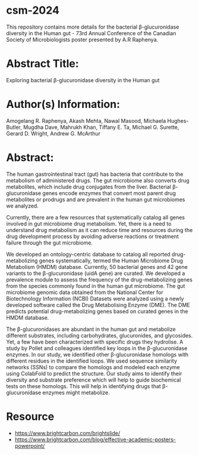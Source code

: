 # csm-2024

This repository contains more details for the bacterial β-glucuronidase diversity in the Human gut - 73rd Annual Conference of the Canadian Society of Microbiologists poster presented by A.R Raphenya.

# Abstract Title:

Exploring bacterial β-glucuronidase diversity in the Human gut

# Author(s) Information:

Amogelang R. Raphenya, Akash Mehta, Nawal Masood, Michaela Hughes-Butler, Mugdha Dave, Mahrukh Khan, Tiffany E. Ta, Michael G. Surette, Gerard D. Wright, Andrew G. McArthur

# Abstract:

The human gastrointestinal tract (gut) has bacteria that contribute to the metabolism of administered drugs. The gut microbiome also converts drug metabolites, which include drug conjugates from the liver. Bacterial β-glucuronidase genes encode enzymes that convert most parent drug metabolites or prodrugs and are prevalent in the human gut microbiomes we analyzed.

Currently, there are a few resources that systematically catalog all genes involved in gut microbiome drug metabolism. Yet, there is a need to understand drug metabolism as it can reduce time and resources during the drug development process by avoiding adverse reactions or treatment failure through the gut microbiome. 

We developed an ontology-centric database to catalog all reported drug-metabolizing genes systematically, termed the Human Microbiome Drug Metabolism (HMDM) database. Currently, 50 bacterial genes and 42 gene variants to the β-glucuronidase (uidA gene) are curated. We developed a prevalence module to assess the frequency of the drug-metabolizing genes from the species commonly found in the human gut microbiome. The gut microbiome genomic data obtained from the National Center for Biotechnology Information (NCBI) Datasets were analyzed using a newly developed software called the Drug Metabolising Enzyme (DME). The DME predicts potential drug-metabolizing genes based on curated genes in the HMDM database.

The β-glucuronidases are abundant in the human gut and metabolize different substrates, including carbohydrates, glucuronides, and glycosides. Yet, a few have been characterized with specific drugs they hydrolise. A study by Pollet and colleagues identified key loops in the β-glucuronidase enzymes. In our study, we identified other β-glucuronidase homologs with different residues in the identified loops. We used sequence similarity networks (SSNs) to compare the homologs and modeled each enzyme using ColabFold to predict the structure. Our study aims to identify their diversity and substrate preference which will help to guide biochemical tests on these homologs. This will help in identifying drugs that β-glucuronidase enzymes might metabolize.

# Resource

- https://www.brightcarbon.com/brightslide/
- https://www.brightcarbon.com/blog/effective-academic-posters-powerpoint/

